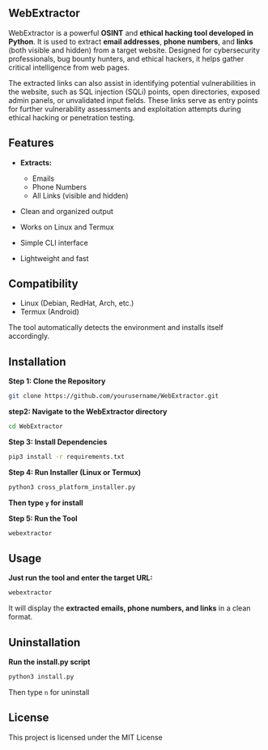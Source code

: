 ## WebExtractor
WebExtractor is a powerful **OSINT** and **ethical hacking tool developed in Python**. It is used to extract **email addresses**, **phone numbers**, and **links** (both visible and hidden) from a target website. Designed for cybersecurity professionals, bug bounty hunters, and ethical hackers, it helps gather critical intelligence from web pages.

The extracted links can also assist in identifying potential vulnerabilities in the website, such as SQL injection (SQLi) points, open directories, exposed admin panels, or unvalidated input fields. These links serve as entry points for further vulnerability assessments and exploitation attempts during ethical hacking or penetration testing.

## Features
- **Extracts:**
   - Emails
   - Phone Numbers
   - All Links (visible and hidden)

- Clean and organized output

- Works on Linux and Termux

- Simple CLI interface

- Lightweight and fast
  
## Compatibility
- Linux (Debian, RedHat, Arch, etc.)
- Termux (Android)

The tool automatically detects the environment and installs itself accordingly.



 ## Installation
 **Step 1: Clone the Repository**
```bash
git clone https://github.com/yourusername/WebExtractor.git
```
**step2: Navigate to the WebExtractor directory**
```bash
cd WebExtractor
```
**Step 3: Install Dependencies**
```bash
pip3 install -r requirements.txt
```
**Step 4: Run Installer (Linux or Termux)**
```bash
python3 cross_platform_installer.py
```
**Then type `y` for install**

**Step 5: Run the Tool**
```bash
webextractor
```

## Usage
**Just run the tool and enter the target URL:**
```bash
webextractor
```
It will display the **extracted emails, phone numbers, and links** in a clean format.

## Uninstallation
**Run the install.py script**
```bash
python3 install.py
```
Then type `n` for uninstall
## License
This project is licensed under the MIT License


